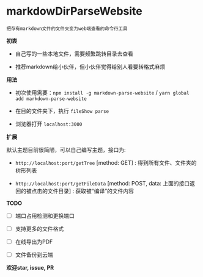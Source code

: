 # markdowDirParseWebsite

`把存有markdown文件的文件夹变为web端查看的命令行工具`

**初衷**

+ 自己写的一些本地文件，需要频繁跳转目录去查看

+ 推荐markdown给小伙伴，但小伙伴觉得给别人看要转格式麻烦 

**用法**

+ 初次使用需要：`npm install -g markdown-parse-website` / `yarn global add markdown-parse-website`

+ 在目的文件夹下，执行 `fileShow parse`

+ 浏览器打开 `localhost:3000`

**扩展**

默认主题目前很简陋，可以自己编写主题，接口为:

+ `http://localhost:port/getTree` [method: GET] : 得到所有文件、文件夹的树形列表

+ `http://localhost:port/getFileData` [method: POST, data: 上面的接口返回的被点击的文件目录] : 获取被“编译”的文件内容

**TODO**

- [ ] 端口占用检测和更换端口

- [ ] 支持更多的文件格式

- [ ] 在线导出为PDF

- [ ] 文件备份到云端

**欢迎star, issue, PR**






